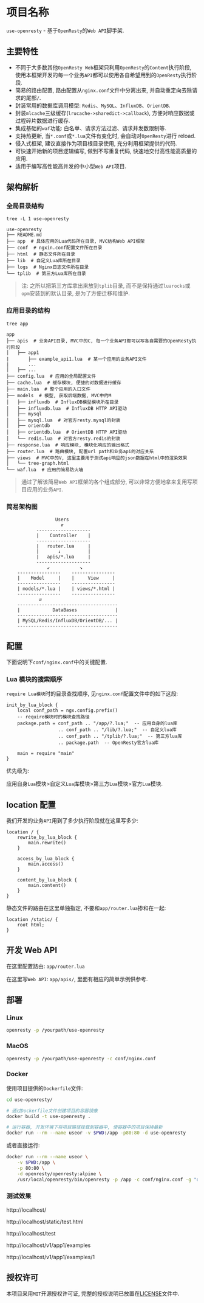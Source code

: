 # 项目名称

`use-openresty` - 基于`OpenResty`的`Web API`脚手架.

## 主要特性

- 不同于大多数其他`OpenResty Web`框架只利用`OpenResty`的`Content`执行阶段,
  使用本框架开发的每一个业务`API`都可以使用各自希望用到的`OpenResty`执行阶段.
- 简易的路由配置, 路由配置从`nginx.conf`文件中分离出来, 并自动重定向去除请求的尾部`/`.
- 封装常用的数据库调用模型: `Redis`、`MySQL`、`InfluxDB`、`OrientDB`.
- 封装`mlcache`三级缓存(`lrucache->sharedict->callback`),
  方便对响应数据或过程碎片数据进行缓存.
- 集成基础的`waf`功能: 白名单、请求方法过滤、请求并发数限制等.
- 支持热更新, 当`*.conf`或`*.lua`文件有变化时, 会自动对`OpenResty`进行 reload.
- 侵入式框架, 建议直接作为项目根目录使用, 充分利用框架提供的代码.
- 可快速开始新的项目逻辑编写, 做到不写重复代码, 快速地交付高性能高质量的应用.
- 适用于编写高性能高并发的中小型`Web API`项目.

## 架构解析

### 全局目录结构

`tree -L 1 use-openresty`

```text
use-openresty
├── README.md
├── app  # 具体应用的Lua代码所在目录, MVC结构Web API框架
├── conf  # ngxin.conf配置文件所在目录
├── html  # 静态文件所在目录
├── lib  # 自定义Lua库所在目录
├── logs  # Nginx日志文件所在目录
└── tplib  # 第三方Lua库所在目录
```

> 注:
> 之所以把第三方库拿出来放到`tplib`目录,
> 而不是保持通过`luarocks`或`opm`安装到的默认目录, 是为了方便迁移和维护.

### 应用目录的结构

`tree app`

```text
app
├── apis  # 业务API目录, MVC中的C, 每一个业务API都可以写各自需要的OpenResty执行阶段
│   ├── app1
|       ├── example_api1.lua  # 某一个应用的业务API文件
|       ...
│   ├── ...
├── config.lua  # 应用的全局配置文件
├── cache.lua  # 缓存模块, 便捷的对数据进行缓存
├── main.lua  # 整个应用的入口文件
├── models  # 模型, 获取后端数据, MVC中的M
│   ├── influxdb  # InfluxDB模型模块所在目录
│   ├── influxdb.lua  # InfluxDB HTTP API驱动
│   ├── mysql
│   ├── mysql.lua  # 对官方resty.mysql的封装
│   ├── orientdb
│   ├── orientdb.lua  # OrientDB HTTP API驱动
│   └── redis.lua  # 对官方resty.redis的封装
├── response.lua  # 响应模块, 模块化响应的输出格式
├── router.lua  # 路由模块, 配置url path和业务api的对应关系
├── views  # MVC中的V, 这里主要用于测试api响应的json数据在html中的渲染效果
│   └── tree-graph.html
└── waf.lua  # 应用的简易防火墙
```

> 通过了解该简易`Web API`框架的各个组成部分,
> 可以非常方便地拿来复用写项目应用的业务`API`.

### 简易架构图

```text
                  Users
                    ⇵
           --------------------
           |    Controller    |
           --------------------
           |   router.lua     |
           |       ↓          |
           |   apis/*.lua     |
           --------------------
               ↙︎           ↘︎
    ----------------    ----------------
    |    Model     |    |     View     |
    ----------------    ----------------
    | models/*.lua |    | views/*.html |
    ----------------    ----------------
            ⇵
    -------------------------------------
    |            DataBases              |
    -------------------------------------
    | MySQL/Redis/InfluxDB/OrientDB/... |
    -------------------------------------
```

## 配置

下面说明下`conf/nginx.conf`中的关键配置.

### Lua 模块的搜索顺序

`require Lua模块`时的目录查找顺序, 见`nginx.conf`配置文件中的如下这段:

```nginx
init_by_lua_block {
    local conf_path = ngx.config.prefix()
    -- require模块时的模块查找路径
    package.path = conf_path .. "/app/?.lua;"  -- 应用自身的lua库
                   .. conf_path .. "/lib/?.lua;"  -- 自定义lua库
                   .. conf_path .. "/tplib/?.lua;"  -- 第三方lua库
                   .. package.path  -- OpenResty官方lua库

    main = require "main"
}
```

优先级为:

应用自身`Lua`模块>自定义`Lua`库模块>第三方`Lua`模块>官方`Lua`模块.

## location 配置

我们开发的业务`API`用到了多少执行阶段就在这里写多少:

```nginx
location / {
    rewrite_by_lua_block {
        main.rewrite()
    }

    access_by_lua_block {
        main.access()
    }

    content_by_lua_block {
        main.content()
    }
}
```

静态文件的路由在这里单独指定, 不要和`app/router.lua`掺和在一起:

```nginx
location /static/ {
    root html;
}
```

## 开发 Web API

在这里配置路由: `app/router.lua`

在这里写`Web API`: `app/apis/`, 里面有相应的简单示例供参考.

## 部署

### Linux

```bash
openresty -p /yourpath/use-openresty
```

### MacOS

```bash
openresty -p /yourpath/use-openresty -c conf/nginx.conf
```

### Docker

使用项目提供的`Dockerfile`文件:

```bash
cd use-openresty/

# 通过Dockerfile文件创建项目的容器镜像
docker build -t use-openresty .

# 运行容器, 开发环境下将项目路径挂载到容器中, 使容器中的项目保持最新
docker run --rm --name useor -v $PWD:/app -p80:80 -d use-openresty
```

或者直接运行:

```bash
docker run --rm --name useor \
    -v $PWD:/app \
    -p 80:80 \
    -d openresty/openresty:alpine \
    /usr/local/openresty/bin/openresty -p /app -c conf/nginx.conf -g "daemon off;"
```

### 测试效果

http://localhost/

http://localhost/static/test.html

http://localhost/test

http://localhost/v1/app1/examples

http://localhost/v1/app1/examples/1

## 授权许可

本项目采用`MIT`开源授权许可证, 完整的授权说明已放置在[LICENSE](LICENSE)文件中.
